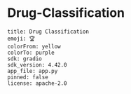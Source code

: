 # Drug-Classification



```
title: Drug Classification
emoji: 🏆
colorFrom: yellow
colorTo: purple
sdk: gradio
sdk_version: 4.42.0
app_file: app.py
pinned: false
license: apache-2.0
```
